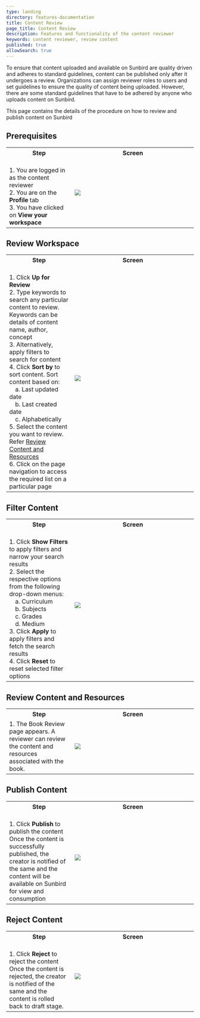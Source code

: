 ```yaml
---
type: landing
directory: features-documentation
title: Content Review
page_title: Content Review
description: Features and functionality of the content reviewer
keywords: content reviewer, review content
published: true
allowSearch: true
---
```

To ensure that content uploaded and available on Sunbird are quality driven and adheres to standard guidelines, content can be published only after it undergoes a review.
Organizations can assign reviewer roles to users and set guidelines to ensure the quality of content being uploaded. However, there are some standard guidelines that have to be adhered by anyone who uploads
content on Sunbird. 

This page contains the details of the procedure on how to review and publish content on Sunbird
 
## Prerequisites

<table>
  <tr>
    <th style="width:35%;">Step</th>
    <th style="width:65%;">Screen</th>
  </tr>
  <tr>
    <td>
     <br>1. You are logged in as the content reviewer
     <br>2. You are on the <b>Profile</b> tab
     <br>3. You have clicked on <b>View your workspace</b>
      </td>
      <td><img src="pages/features-documentation/images/contentreviewer/content_reviewer_profile.png"></td>
  </tr>
 </table>

##  Review Workspace
 
 <table>
  <tr>
    <th style="width:35%;">Step</th>
    <th style="width:65%;">Screen</th>
  </tr>
 <tr>
    <td>
     <br>1. Click <b>Up for Review</b>
     <br>2. Type keywords to search any particular content to review. Keywords can be details of content name, author, concept
     <br>3. Alternatively, apply filters to search for content
     <br>4. Click <b>Sort by</b> to sort content. Sort content based on:
       <br>&emsp;a. Last updated date
       <br>&emsp;b. Last created date
       <br>&emsp;c. Alphabetically
     <br>5. Select the content you want to review. Refer <a href="features-documentation/content_review.md/##Review Content and Resources" target="_blank">Review Content and Resources</a>
      <br>6. Click on the page navigation to access the required list on a particular page
  </td>
    <td><img src="pages/features-documentation/images/contentreviewer/content_reviewer1.png"></td>
  </tr>
  </table>

## Filter Content

<table>
  <tr>
    <th style="width:35%;">Step</th>
    <th style="width:65%;">Screen</th>
  </tr>
  <tr>
    <td>
     <br>1. Click <b>Show Filters</b> to apply filters and narrow your search results
     <br>2. Select the respective options from the following drop-down menus:
       <br>&emsp;a. Curriculum
       <br>&emsp;b. Subjects
       <br>&emsp;c. Grades
       <br>&emsp;d. Medium
     <br>3. Click <b>Apply</b> to apply filters and fetch the search results
     <br>4. Click <b>Reset</b> to reset selected filter options
      </ol>
   </td>
    <td><img src="pages/features-documentation/images/contentreviewer/content_reviewer_filter.png"></td>
  </tr>
  </table>
  
## Review Content and Resources
  <table>
  <tr>
    <th style="width:35%;">Step</th>
    <th style="width:65%;">Screen</th>
  </tr>
  <tr>
    <td>1. The Book Review page appears. A reviewer can review the content and resources associated with the book.  
   </td>
    <td><img src="pages/features-documentation/images/contentreviewer/review_content.png"></td>
   </tr>
  </table>
  
## Publish Content
<table>
  <tr>
    <th style="width:35%;">Step</th>
    <th style="width:65%;">Screen</th>
  </tr>
  <tr>
   <td><br>1. Click <b>Publish</b> to publish the content
      <br> Once the content is successfully published, the creator is notified of the same and the content will be available on Sunbird for view and consumption
     </td>
    <td><img src="pages/features-documentation/images/contentreviewer/publish_content.png"></td>
  </tr>
  </table>
  
## Reject Content
  <table>
  <tr>
    <th style="width:35%;">Step</th>
    <th style="width:65%;">Screen</th>
  </tr>
  <tr>
   <td><br>1. Click <b>Reject</b> to reject the content
  <br>Once the content is rejected, the creator is notified of the same and the content is rolled back to draft stage.
     </td>
    <td><img src="pages/features-documentation/images/images/contentreviewer/reject_content.png"></td>
  </tr>
  </table>

